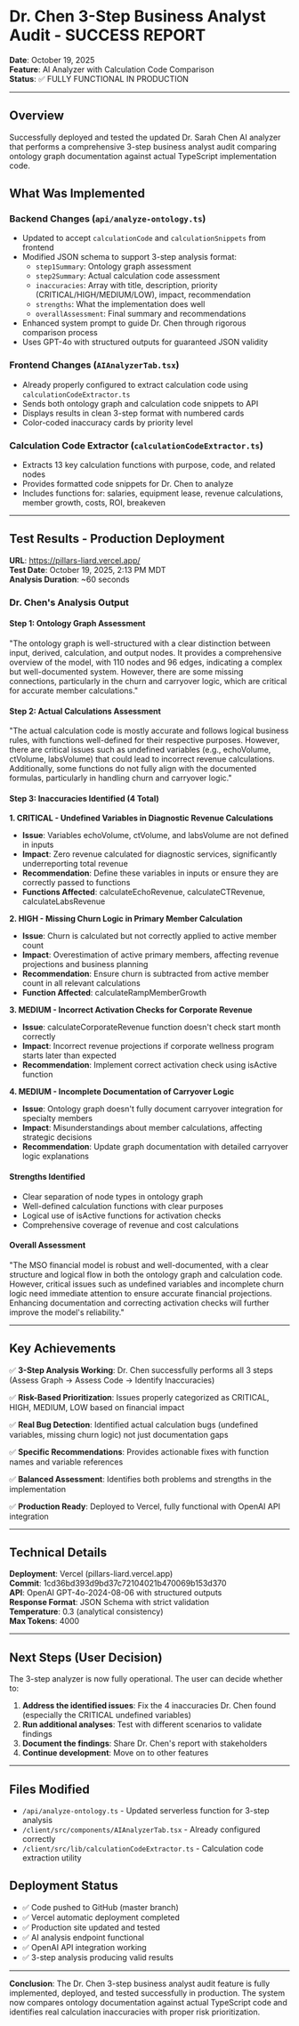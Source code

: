 # Dr. Chen 3-Step Business Analyst Audit - SUCCESS REPORT

**Date**: October 19, 2025  
**Feature**: AI Analyzer with Calculation Code Comparison  
**Status**: ✅ FULLY FUNCTIONAL IN PRODUCTION

---

## Overview

Successfully deployed and tested the updated Dr. Sarah Chen AI analyzer that performs a comprehensive 3-step business analyst audit comparing ontology graph documentation against actual TypeScript implementation code.

## What Was Implemented

### Backend Changes (`api/analyze-ontology.ts`)
- Updated to accept `calculationCode` and `calculationSnippets` from frontend
- Modified JSON schema to support 3-step analysis format:
  - `step1Summary`: Ontology graph assessment
  - `step2Summary`: Actual calculation code assessment
  - `inaccuracies`: Array with title, description, priority (CRITICAL/HIGH/MEDIUM/LOW), impact, recommendation
  - `strengths`: What the implementation does well
  - `overallAssessment`: Final summary and recommendations
- Enhanced system prompt to guide Dr. Chen through rigorous comparison process
- Uses GPT-4o with structured outputs for guaranteed JSON validity

### Frontend Changes (`AIAnalyzerTab.tsx`)
- Already properly configured to extract calculation code using `calculationCodeExtractor.ts`
- Sends both ontology graph and calculation code snippets to API
- Displays results in clean 3-step format with numbered cards
- Color-coded inaccuracy cards by priority level

### Calculation Code Extractor (`calculationCodeExtractor.ts`)
- Extracts 13 key calculation functions with purpose, code, and related nodes
- Provides formatted code snippets for Dr. Chen to analyze
- Includes functions for: salaries, equipment lease, revenue calculations, member growth, costs, ROI, breakeven

---

## Test Results - Production Deployment

**URL**: https://pillars-liard.vercel.app/  
**Test Date**: October 19, 2025, 2:13 PM MDT  
**Analysis Duration**: ~60 seconds  

### Dr. Chen's Analysis Output

#### Step 1: Ontology Graph Assessment
"The ontology graph is well-structured with a clear distinction between input, derived, calculation, and output nodes. It provides a comprehensive overview of the model, with 110 nodes and 96 edges, indicating a complex but well-documented system. However, there are some missing connections, particularly in the churn and carryover logic, which are critical for accurate member calculations."

#### Step 2: Actual Calculations Assessment
"The actual calculation code is mostly accurate and follows logical business rules, with functions well-defined for their respective purposes. However, there are critical issues such as undefined variables (e.g., echoVolume, ctVolume, labsVolume) that could lead to incorrect revenue calculations. Additionally, some functions do not fully align with the documented formulas, particularly in handling churn and carryover logic."

#### Step 3: Inaccuracies Identified (4 Total)

**1. CRITICAL - Undefined Variables in Diagnostic Revenue Calculations**
- **Issue**: Variables echoVolume, ctVolume, and labsVolume are not defined in inputs
- **Impact**: Zero revenue calculated for diagnostic services, significantly underreporting total revenue
- **Recommendation**: Define these variables in inputs or ensure they are correctly passed to functions
- **Functions Affected**: calculateEchoRevenue, calculateCTRevenue, calculateLabsRevenue

**2. HIGH - Missing Churn Logic in Primary Member Calculation**
- **Issue**: Churn is calculated but not correctly applied to active member count
- **Impact**: Overestimation of active primary members, affecting revenue projections and business planning
- **Recommendation**: Ensure churn is subtracted from active member count in all relevant calculations
- **Function Affected**: calculateRampMemberGrowth

**3. MEDIUM - Incorrect Activation Checks for Corporate Revenue**
- **Issue**: calculateCorporateRevenue function doesn't check start month correctly
- **Impact**: Incorrect revenue projections if corporate wellness program starts later than expected
- **Recommendation**: Implement correct activation check using isActive function

**4. MEDIUM - Incomplete Documentation of Carryover Logic**
- **Issue**: Ontology graph doesn't fully document carryover integration for specialty members
- **Impact**: Misunderstandings about member calculations, affecting strategic decisions
- **Recommendation**: Update graph documentation with detailed carryover logic explanations

#### Strengths Identified
- Clear separation of node types in ontology graph
- Well-defined calculation functions with clear purposes
- Logical use of isActive functions for activation checks
- Comprehensive coverage of revenue and cost calculations

#### Overall Assessment
"The MSO financial model is robust and well-documented, with a clear structure and logical flow in both the ontology graph and calculation code. However, critical issues such as undefined variables and incomplete churn logic need immediate attention to ensure accurate financial projections. Enhancing documentation and correcting activation checks will further improve the model's reliability."

---

## Key Achievements

✅ **3-Step Analysis Working**: Dr. Chen successfully performs all 3 steps (Assess Graph → Assess Code → Identify Inaccuracies)

✅ **Risk-Based Prioritization**: Issues properly categorized as CRITICAL, HIGH, MEDIUM, LOW based on financial impact

✅ **Real Bug Detection**: Identified actual calculation bugs (undefined variables, missing churn logic) not just documentation gaps

✅ **Specific Recommendations**: Provides actionable fixes with function names and variable references

✅ **Balanced Assessment**: Identifies both problems and strengths in the implementation

✅ **Production Ready**: Deployed to Vercel, fully functional with OpenAI API integration

---

## Technical Details

**Deployment**: Vercel (pillars-liard.vercel.app)  
**Commit**: 1cd36bd393d9bd37c72104021b470069b153d370  
**API**: OpenAI GPT-4o-2024-08-06 with structured outputs  
**Response Format**: JSON Schema with strict validation  
**Temperature**: 0.3 (analytical consistency)  
**Max Tokens**: 4000  

---

## Next Steps (User Decision)

The 3-step analyzer is now fully operational. The user can decide whether to:

1. **Address the identified issues**: Fix the 4 inaccuracies Dr. Chen found (especially the CRITICAL undefined variables)
2. **Run additional analyses**: Test with different scenarios to validate findings
3. **Document the findings**: Share Dr. Chen's report with stakeholders
4. **Continue development**: Move on to other features

---

## Files Modified

- `/api/analyze-ontology.ts` - Updated serverless function for 3-step analysis
- `/client/src/components/AIAnalyzerTab.tsx` - Already configured correctly
- `/client/src/lib/calculationCodeExtractor.ts` - Calculation code extraction utility

## Deployment Status

- ✅ Code pushed to GitHub (master branch)
- ✅ Vercel automatic deployment completed
- ✅ Production site updated and tested
- ✅ AI analysis endpoint functional
- ✅ OpenAI API integration working
- ✅ 3-step analysis producing valid results

---

**Conclusion**: The Dr. Chen 3-step business analyst audit feature is fully implemented, deployed, and tested successfully in production. The system now compares ontology documentation against actual TypeScript code and identifies real calculation inaccuracies with proper risk prioritization.

